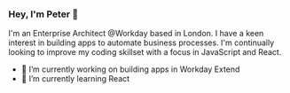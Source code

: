 ### Hey, I'm Peter 👋

I'm an Enterprise Architect @Workday based in London. I have a keen interest in building apps to automate business processes. I'm continually looking to improve my coding skillset with a focus in JavaScript and React. 

- 🔭 I’m currently working on building apps in Workday Extend
- 🌱 I’m currently learning React

<!--
**peter-rvb/peter-rvb** is a ✨ _special_ ✨ repository because its `README.md` (this file) appears on your GitHub profile.

Here are some ideas to get you started:

- 🔭 I’m currently working on ...
- 🌱 I’m currently learning ...
- 👯 I’m looking to collaborate on ...
- 🤔 I’m looking for help with ...
- 💬 Ask me about ...
- 📫 How to reach me: ...
- 😄 Pronouns: ...
- ⚡ Fun fact: ...
-->
